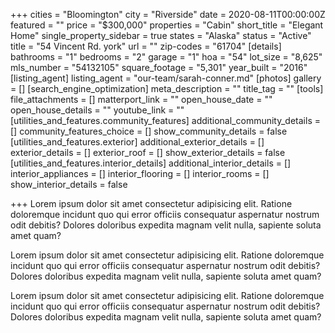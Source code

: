 +++
cities = "Bloomington"
city = "Riverside"
date = 2020-08-11T00:00:00Z
featured = ""
price = "$300,000"
properties = "Cabin"
short_title = "Elegant Home"
single_property_sidebar = true
states = "Alaska"
status = "Active"
title = "54 Vincent Rd. york"
url = ""
zip-codes = "61704"
[details]
bathrooms = "1"
bedrooms = "2"
garage = "1"
hoa = "54"
lot_size = "8,625"
mls_number = "54132105"
square_footage = "5,301"
year_built = "2016"
[listing_agent]
listing_agent = "our-team/sarah-conner.md"
[photos]
gallery = []
[search_engine_optimization]
meta_description = ""
title_tag = ""
[tools]
file_attachments = []
matterport_link = ""
open_house_date = ""
open_house_details = ""
youtube_link = ""
[utilities_and_features.community_features]
additional_community_details = []
community_features_choice = []
show_community_details = false
[utilities_and_features.exterior]
additional_exterior_details = []
exterior_details = []
exterior_roof = []
show_exterior_details = false
[utilities_and_features.interior_details]
additional_interior_details = []
interior_appliances = []
interior_flooring = []
interior_rooms = []
show_interior_details = false

+++
Lorem ipsum dolor sit amet consectetur adipisicing elit. Ratione doloremque incidunt quo qui error officiis consequatur aspernatur nostrum odit debitis? Dolores doloribus expedita magnam velit nulla, sapiente soluta amet quam?

  
Lorem ipsum dolor sit amet consectetur adipisicing elit. Ratione doloremque incidunt quo qui error officiis consequatur aspernatur nostrum odit debitis? Dolores doloribus expedita magnam velit nulla, sapiente soluta amet quam?

  
Lorem ipsum dolor sit amet consectetur adipisicing elit. Ratione doloremque incidunt quo qui error officiis consequatur aspernatur nostrum odit debitis? Dolores doloribus expedita magnam velit nulla, sapiente soluta amet quam?